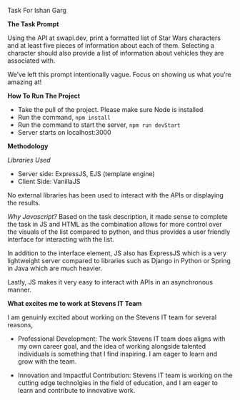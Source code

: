 Task For Ishan Garg

**The Task Prompt**

Using the API at swapi.dev, print a formatted list of Star Wars characters and at least five pieces of information about each of them. Selecting a character should also provide a list of information about vehicles they are associated with.

We’ve left this prompt intentionally vague. Focus on showing us what you’re amazing at! 

**How To Run The Project**

* Take the pull of the project. Please make sure Node is installed
* Run the command,
```npm install```
* Run the command to start the server,
```npm run devStart```
* Server starts on localhost:3000

**Methodology**

*Libraries Used*
* Server side: ExpressJS, EJS (template engine)
* Client Side: VanillaJS

No external libraries has been used to interact with the APIs or displaying the results.

*Why Javascript?*
Based on the task description, it made sense to complete the task in JS and HTML as the combination allows for more control over the visuals of the list compared to python, and thus provides a user friendly interface for interacting with the list. 

In addition to the interface element, JS also has ExpressJS which is a very lightweight server compared to libraries such as Django in Python or Spring in Java which are much heavier.

Lastly, JS makes it very easy to interact with APIs in an asynchronous manner.

**What excites me to work at Stevens IT Team**

I am genuinly excited about working on the Stevens IT team for several reasons,

* Professional Development: The work Stevens IT team does aligns with my own career goal, and the idea of working alongside talented individuals is something that I find inspiring. I am eager to learn and grow with the team.

* Innovation and Impactful Contribution: Stevens IT team is working on the cutting edge technolgies in the field of education, and I am eager to learn and contribute to innovative work.

